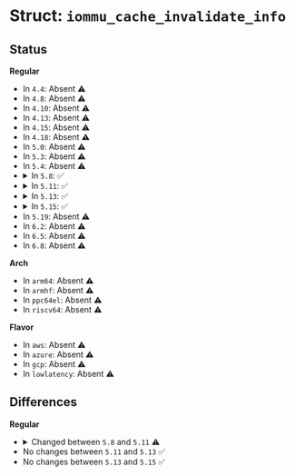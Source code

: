 # Struct: <code>iommu_cache_invalidate_info</code>

## Status
<b>Regular</b>
<ul>
<li>
In <code>4.4</code>: Absent ⚠️
</li>
<li>
In <code>4.8</code>: Absent ⚠️
</li>
<li>
In <code>4.10</code>: Absent ⚠️
</li>
<li>
In <code>4.13</code>: Absent ⚠️
</li>
<li>
In <code>4.15</code>: Absent ⚠️
</li>
<li>
In <code>4.18</code>: Absent ⚠️
</li>
<li>
In <code>5.0</code>: Absent ⚠️
</li>
<li>
In <code>5.3</code>: Absent ⚠️
</li>
<li>
In <code>5.4</code>: Absent ⚠️
</li>
<li>
<details>
<summary>In <code>5.8</code>: ✅</summary>

```c
struct iommu_cache_invalidate_info {
    __u32 version;
    __u8 cache;
    __u8 granularity;
    __u8 padding[2];
    struct iommu_inv_pasid_info pasid_info;
    struct iommu_inv_addr_info addr_info;
};
```
</details>
</li>
<li>
<details>
<summary>In <code>5.11</code>: ✅</summary>

```c
struct iommu_cache_invalidate_info {
    __u32 argsz;
    __u32 version;
    __u8 cache;
    __u8 granularity;
    __u8 padding[6];
    union (anon) granu;
};
```
</details>
</li>
<li>
<details>
<summary>In <code>5.13</code>: ✅</summary>

```c
struct iommu_cache_invalidate_info {
    __u32 argsz;
    __u32 version;
    __u8 cache;
    __u8 granularity;
    __u8 padding[6];
    union (anon) granu;
};
```
</details>
</li>
<li>
<details>
<summary>In <code>5.15</code>: ✅</summary>

```c
struct iommu_cache_invalidate_info {
    __u32 argsz;
    __u32 version;
    __u8 cache;
    __u8 granularity;
    __u8 padding[6];
    union (anon) granu;
};
```
</details>
</li>
<li>
In <code>5.19</code>: Absent ⚠️
</li>
<li>
In <code>6.2</code>: Absent ⚠️
</li>
<li>
In <code>6.5</code>: Absent ⚠️
</li>
<li>
In <code>6.8</code>: Absent ⚠️
</li>
</ul>
<b>Arch</b>
<ul>
<li>
In <code>arm64</code>: Absent ⚠️
</li>
<li>
In <code>armhf</code>: Absent ⚠️
</li>
<li>
In <code>ppc64el</code>: Absent ⚠️
</li>
<li>
In <code>riscv64</code>: Absent ⚠️
</li>
</ul>
<b>Flavor</b>
<ul>
<li>
In <code>aws</code>: Absent ⚠️
</li>
<li>
In <code>azure</code>: Absent ⚠️
</li>
<li>
In <code>gcp</code>: Absent ⚠️
</li>
<li>
In <code>lowlatency</code>: Absent ⚠️
</li>
</ul>

## Differences
<b>Regular</b>
<ul>
<li>
<details>
<summary>Changed between <code>5.8</code> and <code>5.11</code> ⚠️</summary>
<ul>
<li>
<b>Field added. </b>
<code>__u32 argsz</code>
</li>
<li>
<b>Field added. </b>
<code>union (anon) granu</code>
</li>
<li>
<b>Field removed. </b>
<code>struct iommu_inv_pasid_info pasid_info</code>
</li>
<li>
<b>Field removed. </b>
<code>struct iommu_inv_addr_info addr_info</code>
</li>
<li>
<b>Field type changed. </b>
<code>__u8 padding[2]</code> ➡️ <code>__u8 padding[6]</code>
</li>
</ul>
</details>
</li>
<li>
No changes between <code>5.11</code> and <code>5.13</code> ✅
</li>
<li>
No changes between <code>5.13</code> and <code>5.15</code> ✅
</li>
</ul>
